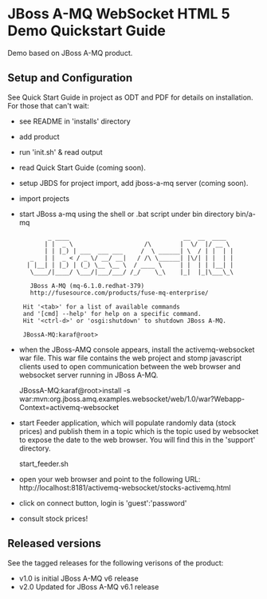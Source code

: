 JBoss A-MQ WebSocket HTML 5 Demo Quickstart Guide
=================================================

Demo based on JBoss A-MQ product.

Setup and Configuration
-----------------------

See Quick Start Guide in project as ODT and PDF for details on installation. For those that can't wait:

- see README in 'installs' directory

- add product 

- run 'init.sh' & read output

- read Quick Start Guide (coming soon).

- setup JBDS for project import, add jboss-a-mq server (coming soon).

- import projects

- start JBoss a-mq using the shell or .bat script under bin directory bin/a-mq

              _ ____                                __  __  ____
             | |  _ \                    /\        |  \/  |/ __ \
             | | |_) | ___  ___ ___     /  \ ______| \  / | |  | |
         _   | |  _ < / _ \/ __/ __|   / /\ \______| |\/| | |  | |
        | |__| | |_) | (_) \__ \__ \  / ____ \     | |  | | |__| |
         \____/|____/ \___/|___/___/ /_/    \_\    |_|  |_|\___\_\

         JBoss A-MQ (mq-6.1.0.redhat-379)
         http://fusesource.com/products/fuse-mq-enterprise/

       Hit '<tab>' for a list of available commands
       and '[cmd] --help' for help on a specific command.
       Hit '<ctrl-d>' or 'osgi:shutdown' to shutdown JBoss A-MQ.

       JBossA-MQ:karaf@root>

- when the JBoss-AMQ console appears, install the activemq-websocket war file. This war file contains the web project and stomp javascript clients used to open communication between the web browser and websocket server running in JBoss A-MQ.

    JBossA-MQ:karaf@root>install -s war:mvn:org.jboss.amq.examples.websocket/web/1.0/war\?Webapp-Context=activemq-websocket

- start Feeder application, which will populate randomly data (stock prices) and publish them in a topic which is the  topic used by websocket to expose the date to the web browser. You will find this in the 'support' directory.

    start_feeder.sh

- open your web browser and point to the following URL:  http://localhost:8181/activemq-websocket/stocks-activemq.html

- click on connect button, login is 'guest':'password'

- consult stock prices!


Released versions
-----------------
See the tagged releases for the following verisons of the product:

- v1.0 is initial JBoss A-MQ v6 release
- v2.0 Updated for JBoss A-MQ v6.1 release

